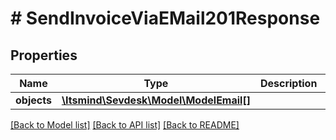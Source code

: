 # # SendInvoiceViaEMail201Response

## Properties

Name | Type | Description | Notes
------------ | ------------- | ------------- | -------------
**objects** | [**\Itsmind\Sevdesk\Model\ModelEmail[]**](ModelEmail.md) |  | [optional]

[[Back to Model list]](../../README.md#models) [[Back to API list]](../../README.md#endpoints) [[Back to README]](../../README.md)
